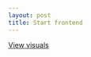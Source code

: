 ```yaml
---
layout: post
title: Start frontend
---
```


[View visuals](https://docs.google.com/file/d/0B0u_a-_REy5MZVZndWFrLWJzYWs/edit)
